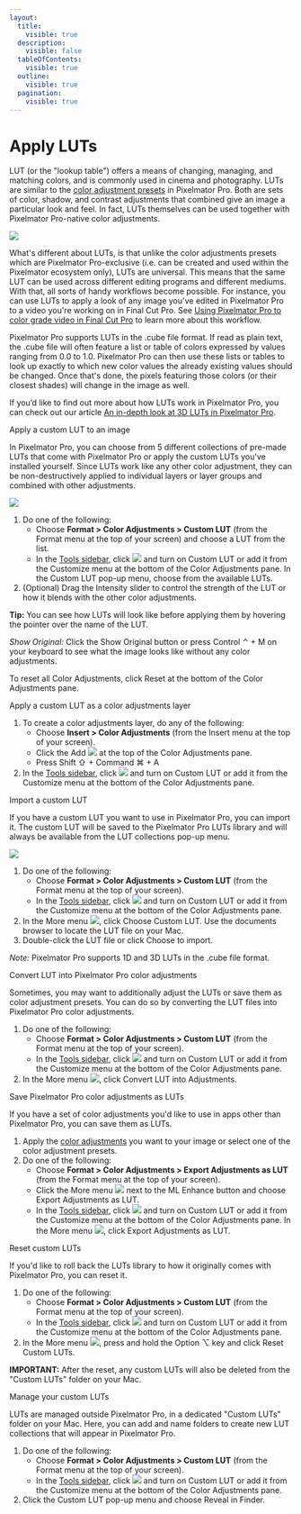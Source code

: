 ```yaml
---
layout:
  title:
    visible: true
  description:
    visible: false
  tableOfContents:
    visible: true
  outline:
    visible: true
  pagination:
    visible: true
---
```


# Apply LUTs

LUT (or the "lookup table") offers a means of changing, managing, and matching colors, and is commonly used in cinema and photography. LUTs are similar to the [color adjustment presets](https://www.pixelmator.com/support/guide/pixelmator-pro/725) in Pixelmator Pro. Both are sets of color, shadow, and contrast adjustments that combined give an image a particular look and feel. In fact, LUTs themselves can be used together with Pixelmator Pro-native color adjustments.

![](https://help.pixelmator.com/pixelmator-pro/3.5/assets/English/1619689176000.jpeg)

What's different about LUTs, is that unlike the color adjustments presets which are Pixelmator Pro-exclusive (i.e. can be created and used within the Pixelmator ecosystem only), LUTs are universal. This means that the same LUT can be used across different editing programs and different mediums. With that, all sorts of handy workflows become possible. For instance, you can use LUTs to apply a look of any image you've edited in Pixelmator Pro to a video you're working on in Final Cut Pro. See [Using Pixelmator Pro to color grade video in Final Cut Pro](https://www.pixelmator.com/tutorials/video/using-pixelmator-pro-to-color-grade-video-in-final-cut-pro/) to learn more about this workflow.

Pixelmator Pro supports LUTs in the .cube file format. If read as plain text, the .cube file will often feature a list or table of colors expressed by values ranging from 0.0 to 1.0. Pixelmator Pro can then use these lists or tables to look up exactly to which new color values the already existing values should be changed. Once that's done, the pixels featuring those colors (or their closest shades) will change in the image as well.

If you’d like to find out more about how LUTs work in Pixelmator Pro, you can check out our article [An in-depth look at 3D LUTs in Pixelmator Pro](https://www.pixelmator.com/tutorials/resources/an-in-depth-look-at-3d-luts-in-pixelmator-pro/).

Apply a custom LUT to an image

In Pixelmator Pro, you can choose from 5 different collections of pre-made LUTs that come with Pixelmator Pro or apply the custom LUTs you've installed yourself. Since LUTs work like any other color adjustment, they can be non-destructively applied to individual layers or layer groups and combined with other adjustments.

![](https://help.pixelmator.com/pixelmator-pro/3.5/assets/English/1619621429000.jpeg)

1. Do one of the following:
   * Choose **Format > Color Adjustments > Custom LUT** (from the Format menu at the top of your screen) and choose a LUT from the list.
   * In the [Tools sidebar](https://www.pixelmator.com/support/guide/pixelmator-pro/#glossary), click ![](https://help.pixelmator.com/pixelmator-pro/3.5/assets/English/1581000192000.png) and turn on Custom LUT or add it from the Customize menu at the bottom of the Color Adjustments pane. In the Custom LUT pop-up menu, choose from the available LUTs.
2. (Optional) Drag the Intensity slider to control the strength of the LUT or how it blends with the other color adjustments.

&#x20;**Tip:** You can see how LUTs will look like before applying them by hovering the pointer over the name of the LUT.

_Show Original:_ Click the Show Original button or press Control ⌃ + M on your keyboard to see what the image looks like without any color adjustments.

To reset all Color Adjustments, click Reset at the bottom of the Color Adjustments pane.

Apply a custom LUT as a color adjustments layer

1. To create a color adjustments layer, do any of the following:
   * Choose **Insert > Color Adjustments** (from the Insert menu at the top of your screen).
   * Click the Add ![](https://help.pixelmator.com/pixelmator-pro/3.5/assets/English/1604676890000.png) at the top of the Color Adjustments pane.
   * Press Shift ⇧ + Command ⌘ + A
2. In the [Tools sidebar](https://www.pixelmator.com/support/guide/pixelmator-pro/#glossary), click ![](https://help.pixelmator.com/pixelmator-pro/3.5/assets/English/1581000192000.png) and turn on Custom LUT or add it from the Customize menu at the bottom of the Color Adjustments pane.

Import a custom LUT

If you have a custom LUT you want to use in Pixelmator Pro, you can import it. The custom LUT will be saved to the Pixelmator Pro LUTs library and will always be available from the LUT collections pop-up menu.

![](https://help.pixelmator.com/pixelmator-pro/3.5/assets/English/1619694714000.jpeg)

1. Do one of the following:
   * Choose **Format > Color Adjustments > Custom LUT** (from the Format menu at the top of your screen).
   * In the [Tools sidebar](https://www.pixelmator.com/support/guide/pixelmator-pro/#glossary), click ![](https://help.pixelmator.com/pixelmator-pro/3.5/assets/English/1581000192000.png) and turn on Custom LUT or add it from the Customize menu at the bottom of the Color Adjustments pane.
2. In the More menu ![](https://help.pixelmator.com/pixelmator-pro/3.5/assets/English/1605111967000.png), click Choose Custom LUT. Use the documents browser to locate the LUT file on your Mac.
3. Double-click the LUT file or click Choose to import.

_Note:_ Pixelmator Pro supports 1D and 3D LUTs in the .cube file format.

Convert LUT into Pixelmator Pro color adjustments

Sometimes, you may want to additionally adjust the LUTs or save them as color adjustment presets. You can do so by converting the LUT files into Pixelmator Pro color adjustments.

1. Do one of the following:
   * Choose **Format > Color Adjustments > Custom LUT** (from the Format menu at the top of your screen).
   * In the [Tools sidebar](https://www.pixelmator.com/support/guide/pixelmator-pro/#glossary), click ![](https://help.pixelmator.com/pixelmator-pro/3.5/assets/English/1581000192000.png) and turn on Custom LUT or add it from the Customize menu at the bottom of the Color Adjustments pane.
2. In the More menu ![](https://help.pixelmator.com/pixelmator-pro/3.5/assets/English/1605111967000.png), click Convert LUT into Adjustments.

Save Pixelmator Pro color adjustments as LUTs

If you have a set of color adjustments you'd like to use in apps other than Pixelmator Pro, you can save them as LUTs.

1. Apply the [color adjustments](https://www.pixelmator.com/support/guide/pixelmator-pro/688) you want to your image or select one of the color adjustment presets.
2. Do one of the following:
   * Choose **Format > Color Adjustments > Export Adjustments as LUT** (from the Format menu at the top of your screen).
   * Click the More menu ![](https://help.pixelmator.com/pixelmator-pro/3.5/assets/English/1605111967000.png) next to the ML Enhance button and choose Export Adjustments as LUT.
   * In the [Tools sidebar](https://www.pixelmator.com/support/guide/pixelmator-pro/#glossary), click ![](https://help.pixelmator.com/pixelmator-pro/3.5/assets/English/1581000192000.png) and turn on Custom LUT or add it from the Customize menu at the bottom of the Color Adjustments pane. In the More menu ![](https://help.pixelmator.com/pixelmator-pro/3.5/assets/English/1605111967000.png), click Export Adjustments as LUT.

Reset custom LUTs

If you'd like to roll back the LUTs library to how it originally comes with Pixelmator Pro, you can reset it.

1. Do one of the following:
   * Choose **Format > Color Adjustments > Custom LUT** (from the Format menu at the top of your screen).
   * In the [Tools sidebar](https://www.pixelmator.com/support/guide/pixelmator-pro/#glossary), click ![](https://help.pixelmator.com/pixelmator-pro/3.5/assets/English/1581000192000.png) and turn on Custom LUT or add it from the Customize menu at the bottom of the Color Adjustments pane.
2. In the More menu ![](https://help.pixelmator.com/pixelmator-pro/3.5/assets/English/1605111967000.png), press and hold the Option ⌥ key and click Reset Custom LUTs.

**IMPORTANT:** After the reset, any custom LUTs will also be deleted from the "Custom LUTs" folder on your Mac.

Manage your custom LUTs

LUTs are managed outside Pixelmator Pro, in a dedicated "Custom LUTs" folder on your Mac. Here, you can add and name folders to create new LUT collections that will appear in Pixelmator Pro.

1. Do one of the following:
   * Choose **Format > Color Adjustments > Custom LUT** (from the Format menu at the top of your screen).
   * In the [Tools sidebar](https://www.pixelmator.com/support/guide/pixelmator-pro/#glossary), click ![](https://help.pixelmator.com/pixelmator-pro/3.5/assets/English/1581000192000.png) and turn on Custom LUT or add it from the Customize menu at the bottom of the Color Adjustments pane.
2. Click the Custom LUT pop-up menu and choose Reveal in Finder.
